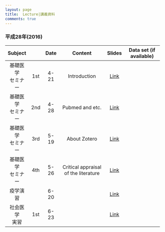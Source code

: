 ```yaml
---
layout: page
title:  Lecture|講義資料
comments: true
---
```



### 平成28年(2016)


| Subject             |      | Date| Content                              |  Slides        | Data set (if available)|
|:-------------------:|:----:|:---:|:------------------------------------:|:--------------:|:----------------------:|
|基礎医学<br>セミナー| 1st  |4-21 | Introduction                         |[Link](http://rpubs.com/winterwang/introduction)||
|基礎医学<br>セミナー| 2nd  |4-28 | Pubmed and etc.                      |[Link](http://rpubs.com/winterwang/seminar_slides2)||
|基礎医学<br>セミナー| 3rd  |5-19 | About Zotero                         |[Link](http://rpubs.com/winterwang/seminar_slides3)||
|基礎医学<br>セミナー| 4th  |5-26 | Critical appraisal of the literature |[Link](http://rpubs.com/winterwang/seminar_slides4)||
|疫学演習            |      |6-20 |  |[Link](http://rpubs.com/winterwang/seminar_slides4)||
|社会医学<br>実習　　|  1st |6-23 |  |[Link](http://rpubs.com/winterwang/seminar_slides4)||


